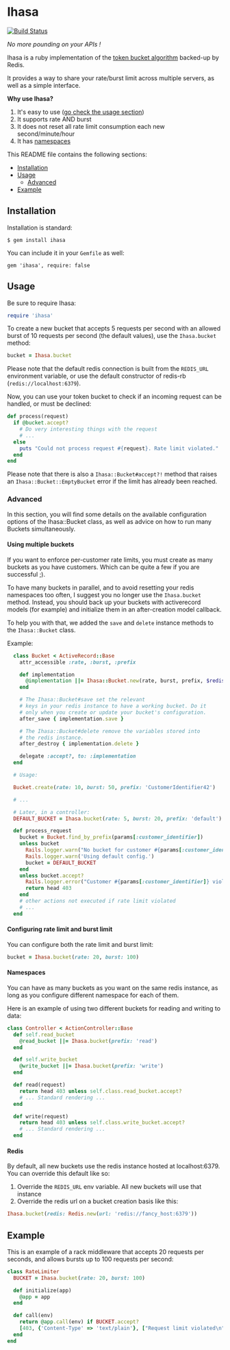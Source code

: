 # Ihasa

[![Build Status](https://travis-ci.org/bankair/ihasa.svg?branch=master)](https://travis-ci.org/bankair/ihasa)

_No more pounding on your APIs !_

Ihasa is a ruby implementation of the [token bucket algorithm](https://en.wikipedia.org/wiki/Token_bucket) backed-up by Redis.

It  provides a way to share your rate/burst limit across multiple servers, as well as a simple interface.

**Why use Ihasa?**

1. It's easy to use ([go check the usage section](#usage))
2. It supports rate AND burst
3. It does not reset all rate limit consumption each new second/minute/hour
4. It has [namespaces](#namespaces)

This README file contains the following sections:

- [Installation](#installation)
- [Usage](#usage)
  - [Advanced](#advanced)
- [Example](#example)

## Installation

Installation is standard:

```
$ gem install ihasa
```

You can include it in your `Gemfile` as well:

```
gem 'ihasa', require: false
```

## Usage

Be sure to require Ihasa:

```ruby
require 'ihasa'
```

To create a new bucket that accepts 5 requests per second with an allowed burst of 10
requests per second (the default values), use the `Ihasa.bucket` method:

```ruby
bucket = Ihasa.bucket
```

Please note that the default redis connection is built from the `REDIS_URL`
environment variable, or use the default constructor of redis-rb
(`redis://localhost:6379`).

Now, you can use your token bucket to check if an incoming request can be handled,
or must be declined:

```ruby
def process(request)
  if @bucket.accept?
    # Do very interesting things with the request
    # ...
  else
    puts "Could not process request #{request}. Rate limit violated."
  end
end
```

Please note that there is also a `Ihasa::Bucket#accept?!` method that raises an
`Ihasa::Bucket::EmptyBucket` error if the limit has already been reached.

### Advanced

In this section, you will find some details on the available configuration options of the Ihasa::Bucket
class, as well as advice on how to run many Buckets simultaneously.

#### Using multiple buckets

If you want to enforce per-customer rate limits, you must create as many buckets as you have customers.
Which can be quite a few if you are successful ;).

To have many buckets in parallel, and to avoid resetting your redis namespaces too often, I suggest you
no longer use the `Ihasa.bucket` method. Instead, you should back up your buckets with activerecord models
(for example) and initialize them in an after-creation model callback.

To help you with that, we added the `save` and `delete` instance methods to the `Ihasa::Bucket` class.

Example:

```ruby
  class Bucket < ActiveRecord::Base
    attr_accessible :rate, :burst, :prefix

    def implementation
      @implementation ||= Ihasa::Bucket.new(rate, burst, prefix, $redis)
    end

    # The Ihasa::Bucket#save set the relevant
    # keys in your redis instance to have a working bucket. Do it
    # only when you create or update your bucket's configuration.
    after_save { implementation.save }

    # The Ihasa::Bucket#delete remove the variables stored into
    # the redis instance.
    after_destroy { implementation.delete }

    delegate :accept?, to: :implementation
  end

  # Usage:

  Bucket.create(rate: 10, burst: 50, prefix: 'CustomerIdentifier42')

  # ...

  # Later, in a controller:
  DEFAULT_BUCKET = Ihasa.bucket(rate: 5, burst: 20, prefix: 'default')

  def process_request
    bucket = Bucket.find_by_prefix(params[:customer_identifier])
    unless bucket
      Rails.logger.warn("No bucket for customer #{params[:customer_identifier]}.")
      Rails.logger.warn('Using default config.')
      bucket = DEFAULT_BUCKET
    end
    unless bucket.accept?
      Rails.logger.error("Customer #{params[:customer_identifier]} violated its rate limit.")
      return head 403
    end
    # other actions not executed if rate limit violated
    # ...
  end
```

#### Configuring rate limit and burst limit

You can configure both the rate limit and burst limit:

```ruby
bucket = Ihasa.bucket(rate: 20, burst: 100)
```

#### Namespaces

You can have as many buckets as you want on the same redis instance, as long as you
configure different namespace for each of them.

Here is an example of using two different buckets for reading and writing to data:

```ruby
class Controller < ActionController::Base
  def self.read_bucket
    @read_bucket ||= Ihasa.bucket(prefix: 'read')
  end

  def self.write_bucket
    @write_bucket ||= Ihasa.bucket(prefix: 'write')
  end

  def read(request)
    return head 403 unless self.class.read_bucket.accept?
    # ... Standard rendering ...
  end

  def write(request)
    return head 403 unless self.class.write_bucket.accept?
    # ... Standard rendering ...
  end
```

#### Redis

By default, all new buckets use the redis instance hosted at localhost:6379. You can
override this default like so:

1. Override the `REDIS_URL` env variable. All new buckets will use that instance
2. Override the redis url on a bucket creation basis like this:

```ruby
Ihasa.bucket(redis: Redis.new(url: 'redis://fancy_host:6379'))
```

## Example

This is an example of a rack middleware that accepts 20 requests per seconds, and
allows bursts up to 100 requests per second:

```ruby
class RateLimiter
  BUCKET = Ihasa.bucket(rate: 20, burst: 100)

  def initialize(app)
    @app = app
  end

  def call(env)
    return @app.call(env) if BUCKET.accept?
    [403, {'Content-Type' => 'text/plain'}, ["Request limit violated\n"]]
  end
end
```
